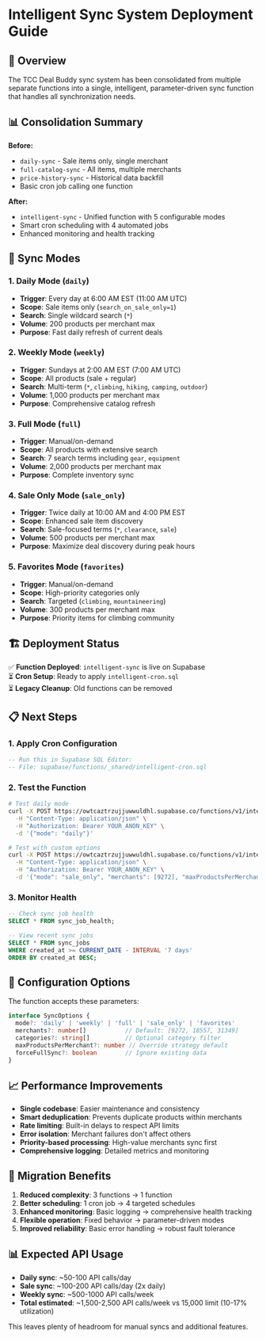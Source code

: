# Intelligent Sync System Deployment Guide

## 🚀 Overview

The TCC Deal Buddy sync system has been consolidated from multiple separate functions into a single, intelligent, parameter-driven sync function that handles all synchronization needs.

## 📊 Consolidation Summary

**Before:**
- `daily-sync` - Sale items only, single merchant
- `full-catalog-sync` - All items, multiple merchants  
- `price-history-sync` - Historical data backfill
- Basic cron job calling one function

**After:**
- `intelligent-sync` - Unified function with 5 configurable modes
- Smart cron scheduling with 4 automated jobs
- Enhanced monitoring and health tracking

## 🎯 Sync Modes

### 1. Daily Mode (`daily`)
- **Trigger**: Every day at 6:00 AM EST (11:00 AM UTC)
- **Scope**: Sale items only (`search_on_sale_only=1`)
- **Search**: Single wildcard search (`*`)
- **Volume**: 200 products per merchant max
- **Purpose**: Fast daily refresh of current deals

### 2. Weekly Mode (`weekly`) 
- **Trigger**: Sundays at 2:00 AM EST (7:00 AM UTC)
- **Scope**: All products (sale + regular)
- **Search**: Multi-term (`*`, `climbing`, `hiking`, `camping`, `outdoor`)
- **Volume**: 1,000 products per merchant max
- **Purpose**: Comprehensive catalog refresh

### 3. Full Mode (`full`)
- **Trigger**: Manual/on-demand
- **Scope**: All products with extensive search
- **Search**: 7 search terms including `gear`, `equipment`
- **Volume**: 2,000 products per merchant max  
- **Purpose**: Complete inventory sync

### 4. Sale Only Mode (`sale_only`)
- **Trigger**: Twice daily at 10:00 AM and 4:00 PM EST
- **Scope**: Enhanced sale item discovery
- **Search**: Sale-focused terms (`*`, `clearance`, `sale`)
- **Volume**: 500 products per merchant max
- **Purpose**: Maximize deal discovery during peak hours

### 5. Favorites Mode (`favorites`)
- **Trigger**: Manual/on-demand
- **Scope**: High-priority categories only
- **Search**: Targeted (`climbing`, `mountaineering`)
- **Volume**: 300 products per merchant max
- **Purpose**: Priority items for climbing community

## 🏗️ Deployment Status

✅ **Function Deployed**: `intelligent-sync` is live on Supabase  
⏳ **Cron Setup**: Ready to apply `intelligent-cron.sql`  
⏳ **Legacy Cleanup**: Old functions can be removed  

## 📋 Next Steps

### 1. Apply Cron Configuration
```sql
-- Run this in Supabase SQL Editor:
-- File: supabase/functions/_shared/intelligent-cron.sql
```

### 2. Test the Function
```bash
# Test daily mode
curl -X POST https://owtcaztrzujjuwwuldhl.supabase.co/functions/v1/intelligent-sync \
  -H "Content-Type: application/json" \
  -H "Authorization: Bearer YOUR_ANON_KEY" \
  -d '{"mode": "daily"}'

# Test with custom options
curl -X POST https://owtcaztrzujjuwwuldhl.supabase.co/functions/v1/intelligent-sync \
  -H "Content-Type: application/json" \
  -H "Authorization: Bearer YOUR_ANON_KEY" \
  -d '{"mode": "sale_only", "merchants": [9272], "maxProductsPerMerchant": 100}'
```

### 3. Monitor Health
```sql
-- Check sync job health
SELECT * FROM sync_job_health;

-- View recent sync jobs
SELECT * FROM sync_jobs 
WHERE created_at >= CURRENT_DATE - INTERVAL '7 days'
ORDER BY created_at DESC;
```

## 🔧 Configuration Options

The function accepts these parameters:

```typescript
interface SyncOptions {
  mode?: 'daily' | 'weekly' | 'full' | 'sale_only' | 'favorites'
  merchants?: number[]           // Default: [9272, 18557, 31349]
  categories?: string[]          // Optional category filter
  maxProductsPerMerchant?: number // Override strategy default
  forceFullSync?: boolean        // Ignore existing data
}
```

## 📈 Performance Improvements

- **Single codebase**: Easier maintenance and consistency
- **Smart deduplication**: Prevents duplicate products within merchants
- **Rate limiting**: Built-in delays to respect API limits
- **Error isolation**: Merchant failures don't affect others
- **Priority-based processing**: High-value merchants sync first
- **Comprehensive logging**: Detailed metrics and monitoring

## 🔄 Migration Benefits

1. **Reduced complexity**: 3 functions → 1 function
2. **Better scheduling**: 1 cron job → 4 targeted schedules  
3. **Enhanced monitoring**: Basic logging → comprehensive health tracking
4. **Flexible operation**: Fixed behavior → parameter-driven modes
5. **Improved reliability**: Basic error handling → robust fault tolerance

## 📊 Expected API Usage

- **Daily sync**: ~50-100 API calls/day
- **Sale sync**: ~100-200 API calls/day (2x daily)
- **Weekly sync**: ~500-1000 API calls/week
- **Total estimated**: ~1,500-2,500 API calls/week vs 15,000 limit (10-17% utilization)

This leaves plenty of headroom for manual syncs and additional features.